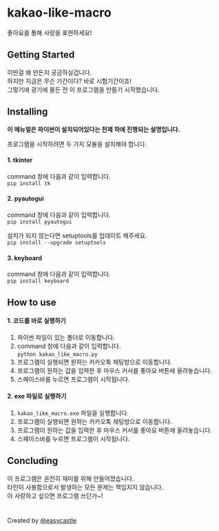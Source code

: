 # kakao-like-macro

좋아요를 통해 사랑을 표현하세요!

## Getting Started

이딴걸 왜 만든지 궁금하실겁니다.  
하지만 지금은 무슨 기간이다? 바로 시험기간이죠!  
그렇기에 광기에 물든 전 이 프로그램을 만들기 시작했습니다.

## Installing

**이 메뉴얼은 파이썬이 설치되어있다는 전제 하에 진행되는 설명입니다.**

프로그램을 시작하려면 두 가지 모듈을 설치해야 합니다.

#### 1. tkinter
command 창에 다음과 같이 입력합니다.  
```pip install tk```

#### 2. pyautogui

command 창에 다음과 같이 입력합니다.  
```pip install pyautogui```

설치가 되지 않는다면 setuptools를 업데이트 해주세요.  
```pip install --upgrade setuptools```

#### 3. keyboard
    
command 창에 다음과 같이 입력합니다.  
```pip install keyboard```

## How to use

#### 1. 코드를 바로 실행하기
1. 파이썬 파일이 있는 폴더로 이동합니다.
2. command 창에 다음과 같이 입력합니다.  
```python kakao_like_macro.py```
3. 프로그램이 실행되면 원하는 카카오톡 채팅방으로 이동합니다.
4. 프로그램이 원하는 값을 입력한 후 마우스 커서를 좋아요 버튼에 올려놓습니다.
5. 스페이스바를 누르면 프로그램이 시작됩니다.

#### 2. exe 파일로 실행하기
1. ```kakao_like_macro.exe``` 파일을 실행합니다.
2. 프로그램이 실행되면 원하는 카카오톡 채팅방으로 이동합니다.
3. 프로그램이 원하는 값을 입력한 후 마우스 커서를 좋아요 버튼에 올려놓습니다.
4. 스페이스바를 누르면 프로그램이 시작됩니다.

## Concluding

이 프로그램은 온전히 재미를 위해 만들어졌습니다.  
타인이 사용함으로서 발생하는 모든 문제는 책임지지 않습니다.  
아 사랑하고 싶으면 프로그램 쓰던가~!

#
Created by [@easycastle](https://github.com/easycastle)